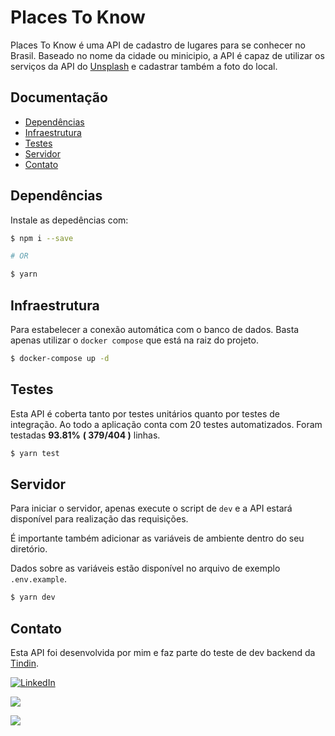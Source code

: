 ﻿# Places To Know

Places To Know é uma API de cadastro de lugares para se conhecer no Brasil. Baseado no nome da cidade ou minicipio, a API é capaz de utilizar os serviços da API do [Unsplash](https://unsplash.com/developers) e cadastrar também a foto do local.

## Documentação

- [Dependências](#dependências)
- [Infraestrutura](#infraestrutura)
- [Testes](#testes)
- [Servidor](#servidor)
- [Contato](#contato)

## Dependências

Instale as depedências com:

```bash
$ npm i --save

# OR

$ yarn
```

## Infraestrutura

Para estabelecer a conexão automática com o banco de dados. Basta apenas utilizar o `docker compose` que está na raiz do projeto.

```bash
$ docker-compose up -d
```

## Testes

Esta API é coberta tanto por testes unitários quanto por testes de integração. Ao todo a aplicação conta com 20 testes automatizados. Foram testadas **93.81%** **( 379/404 )** linhas.

```bash
$ yarn test
```

## Servidor

Para iniciar o servidor, apenas execute o script de `dev` e a API estará disponível para realização das requisições.

É importante também adicionar as variáveis de ambiente dentro do seu diretório.

Dados sobre as variáveis estão disponível no arquivo de exemplo `.env.example`. 

```bash
$ yarn dev
```

## Contato

Esta API foi desenvolvida por mim e faz parte do teste de dev backend da [Tindin](https://www.tindin.com.br/).


[![LinkedIn](https://img.shields.io/badge/LinkedIn-tarcizio--barbosa-informational)](https://www.linkedin.com/in/tarcizio-barbosa/)

![](https://img.shields.io/badge/E--mail-tarcizio.barbosa%40outlook.com-blue)

![](https://img.shields.io/badge/WhatsApp-(91)%209%208482--7058-green)
